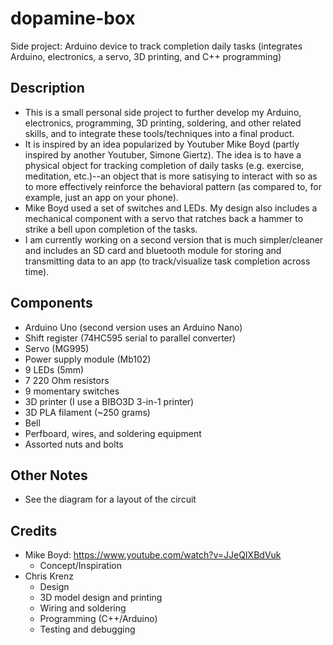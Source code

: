 # dopamine-box
Side project: Arduino device to track completion daily tasks (integrates Arduino, electronics, a servo, 3D printing, and C++ programming)


## Description
 - This is a small personal side project to further develop my Arduino, electronics, programming, 3D printing, soldering, and other related skills, and to integrate these tools/techniques into a final product.
 - It is inspired by an idea popularized by Youtuber Mike Boyd (partly inspired by another Youtuber, Simone Giertz). The idea is to have a physical object for tracking completion of daily tasks (e.g. exercise, meditation, etc.)--an object that is more satisying to interact with so as to more effectively reinforce the behavioral pattern (as compared to, for example, just an app on your phone).
 - Mike Boyd used a set of switches and LEDs. My design also includes a mechanical component with a servo that ratches back a hammer to strike a bell upon completion of the tasks.
 - I am currently working on a second version that is much simpler/cleaner and includes an SD card and bluetooth module for storing and transmitting data to an app (to track/visualize task completion across time).


## Components
 - Arduino Uno (second version uses an Arduino Nano)
 - Shift register (74HC595 serial to parallel converter)
 - Servo (MG995)
 - Power supply module (Mb102)
 - 9 LEDs (5mm)
 - 7 220 Ohm resistors
 - 9 momentary switches
 - 3D printer (I use a BIBO3D 3-in-1 printer)
 - 3D PLA filament (~250 grams)
 - Bell
 - Perfboard, wires, and soldering equipment
 - Assorted nuts and bolts


## Other Notes
 - See the diagram for a layout of the circuit


## Credits
 - Mike Boyd: https://www.youtube.com/watch?v=JJeQIXBdVuk
   - Concept/Inspiration
 - Chris Krenz
   - Design
   - 3D model design and printing
   - Wiring and soldering
   - Programming (C++/Arduino)
   - Testing and debugging
